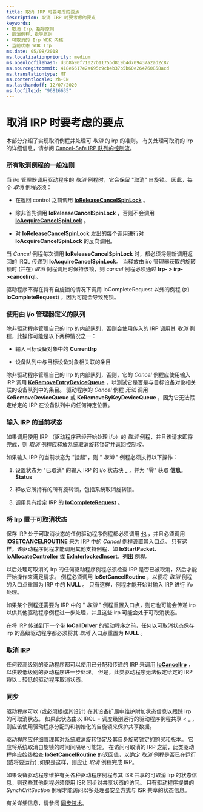 ```yaml
---
title: 取消 IRP 时要考虑的要点
description: 取消 IRP 时要考虑的要点
keywords:
- 取消 Irp，指导原则
- 取消例程，指导原则
- 可取消的 Irp WDK 内核
- 当前状态 WDK Irp
ms.date: 05/08/2018
ms.localizationpriority: medium
ms.openlocfilehash: d3b8b90f71027b1175bd819b4d709437a2ad2c87
ms.sourcegitcommit: 418e6617e2a695c9cb4b37b5b60e264760858acd
ms.translationtype: MT
ms.contentlocale: zh-CN
ms.lasthandoff: 12/07/2020
ms.locfileid: "96816635"
---
```

# <a name="points-to-consider-when-canceling-irps"></a>取消 IRP 时要考虑的要点





本部分介绍了实现取消例程并处理可 *取消* 的 irp 的准则。 有关处理可取消的 Irp 的详细信息，请参阅 [Cancel-Safe IRP 队列的控制流](https://go.microsoft.com/fwlink/p/?linkid=57844)。

### <a name="general-guidelines-for-all-cancel-routines"></a>所有取消例程的一般准则

当 i/o 管理器调用驱动程序的 *取消* 例程时，它会保留 "取消" 自旋锁。 因此，每个 *取消* 例程必须：

-   在返回 control 之前调用 [**IoReleaseCancelSpinLock**](/previous-versions/windows/hardware/drivers/ff549550(v=vs.85)) 。

-   除非首先调用 **IoReleaseCancelSpinLock** ，否则不会调用 [**IoAcquireCancelSpinLock**](/previous-versions/windows/hardware/drivers/ff548196(v=vs.85)) 。

-   对 **IoReleaseCancelSpinLock** 发出的每个调用进行对 **IoAcquireCancelSpinLock** 的反向调用。

当 *Cancel* 例程每次调用 **IoReleaseCancelSpinLock** 时，都必须将最新调用返回的 IRQL 传递到 **IoAcquireCancelSpinLock**。 当释放由 i/o 管理器获取的旋转锁时 (并在) *取消* 例程调用时保持该锁，则 *cancel* 例程必须通过 **Irp- &gt; irp->cancelirql**。

驱动程序不得在持有自旋锁的情况下调用 IoCompleteRequest 以外的例程 (如 **IoCompleteRequest**) ，因为可能会导致死锁。

### <a name="using-the-queue-defined-by-the-io-manager"></a><a href="" id="using-the-queue-defined-by-the-i-o-manager-"></a>使用由 i/o 管理器定义的队列

除非驱动程序管理自己的 Irp 的内部队列，否则会使用传入的 IRP 调用其 *取消* 例程，此操作可能是以下两种情况之一：

-   输入目标设备对象中的 **CurrentIrp**

-   设备队列中与目标设备对象相关联的条目

除非驱动程序管理自己的 Irp 的内部队列，否则，它的 *Cancel* 例程应使用输入 IRP 调用 [**KeRemoveEntryDeviceQueue**](/windows-hardware/drivers/ddi/wdm/nf-wdm-keremoveentrydevicequeue) ，以测试它是否是与目标设备对象相关联的设备队列中的条目。 驱动程序的 *Cancel* 例程 *无法* 调用 **KeRemoveDeviceQueue** 或 **KeRemoveByKeyDeviceQueue** ，因为它无法假定给定的 IRP 在设备队列中的任何特定位置。

### <a name="current-state-of-the-input-irp"></a>输入 IRP 的当前状态

如果调用使用 IRP （驱动程序已经开始处理 i/o）的 *取消* 例程，并且该请求即将完成，则 *取消* 例程应释放系统取消旋转锁定并返回控制权。

如果输入 IRP 的当前状态为 "挂起"，则 " *取消* " 例程必须执行以下操作：

1.  设置状态为 "已取消" 的输入 IRP 的 i/o 状态块 \_ ，并为 "零" 获取 **信息**。 **Status**

2.  释放它所持有的所有旋转锁，包括系统取消旋转锁。

3.  调用具有给定 IRP 的 [**IoCompleteRequest**](/windows-hardware/drivers/ddi/wdm/nf-wdm-iocompleterequest) 。

### <a name="holding-irps-in-a-cancelable-state"></a>将 Irp 置于可取消状态

保存 IRP 处于可取消状态的任何驱动程序例程都必须调用 [**也**](/windows-hardware/drivers/ddi/wdm/nf-wdm-iomarkirppending) ，并且必须调用 [**IOSETCANCELROUTINE**](/windows-hardware/drivers/ddi/wdm/nf-wdm-iosetcancelroutine) 来为 IRP 中的 *Cancel* 例程设置其入口点。 只有这样，该驱动程序例程才能调用其他支持例程，如 **IoStartPacket**、 **IoAllocateController** 或 **ExInterlockedInsert。列出** 例程。

以后处理可取消的 Irp 的任何驱动程序例程必须检查 IRP 是否已被取消，然后才能开始操作来满足请求。 例程必须调用 **IoSetCancelRoutine** ，以便将 *取消* 例程的入口点重置为 IRP 中的 **NULL** 。 只有这样，例程才能开始对输入 IRP 进行 i/o 处理。

如果某个例程还需要为 IRP 中的 " *取消* " 例程重置入口点，则它也可能会传递 irp 以供其他驱动程序例程进一步处理，并且这些 irp 可能会处于可取消状态。

在将 IRP 传递到下一个带 **IoCallDriver** 的驱动程序之前，任何以可取消状态保存 irp 的高级驱动程序都必须将其 *取消* 入口点重置为 **NULL** 。

### <a name="canceling-an-irp"></a>取消 IRP

任何较高级别的驱动程序都可以使用已分配和传递的 IRP 来调用 [**IoCancelIrp**](/windows-hardware/drivers/ddi/wdm/nf-wdm-iocancelirp) ，以供较低级别的驱动程序进一步处理。 但是，此类驱动程序无法假定给定的 IRP 将以 \_ 较低的驱动程序取消状态。

### <a name="synchronization"></a>同步

驱动程序可以 (或必须根据其设计) 在其设备扩展中维护附加状态信息以跟踪 Irp 的可取消状态。 如果此状态由以 IRQL = 调度级别运行的驱动程序例程共享 &lt; \_ ，则应该使用驱动程序分配的和初始化的自旋锁来保护共享数据。

驱动程序应仔细管理其对系统取消旋转锁定及其自身旋转锁定的购买和版本。 它应将系统取消自旋锁的时间间隔尽可能短。 在访问可取消的 IRP 之前，此类驱动程序应始终检查 [**IoSetCancelRoutine**](/windows-hardware/drivers/ddi/wdm/nf-wdm-iosetcancelroutine) 的返回值，以确定 *取消* 例程是否已在运行 (或将要运行) ;如果是这样，则应让 *取消* 例程完成 IRP。

如果设备驱动程序维护有关各种驱动程序例程与其 ISR 共享的可取消 Irp 的状态信息，则这些其他例程必须使用 ISR 同步对共享状态的访问。 只有驱动程序提供的 *SynchCritSection* 例程才能访问以多处理器安全方式与 ISR 共享的状态信息。

有关详细信息，请参阅 [同步技术](introduction-to-kernel-dispatcher-objects.md)。

 

